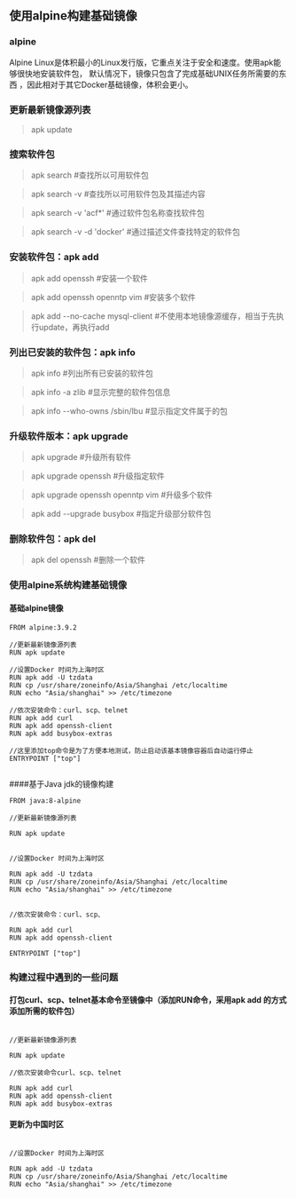 ## 使用alpine构建基础镜像

### alpine
Alpine Linux是体积最小的Linux发行版，它重点关注于安全和速度。使用apk能够很快地安装软件包，
默认情况下，镜像只包含了完成基础UNIX任务所需要的东西 ，因此相对于其它Docker基础镜像，体积会更小。

### 更新最新镜像源列表
> apk update    

### 搜索软件包
> apk search #查找所以可用软件包

> apk search -v #查找所以可用软件包及其描述内容

> apk search -v 'acf*' #通过软件包名称查找软件包

> apk search -v -d 'docker' #通过描述文件查找特定的软件包

### 安装软件包：apk add
> apk add openssh #安装一个软件

> apk add openssh openntp vim   #安装多个软件

> apk add --no-cache mysql-client  #不使用本地镜像源缓存，相当于先执行update，再执行add

### 列出已安装的软件包：apk info
> apk info #列出所有已安装的软件包

> apk info -a zlib #显示完整的软件包信息

> apk info --who-owns /sbin/lbu #显示指定文件属于的包

### 升级软件版本：apk upgrade
> apk upgrade #升级所有软件

> apk upgrade openssh #升级指定软件

> apk upgrade openssh openntp vim   #升级多个软件

> apk add --upgrade busybox #指定升级部分软件包

### 删除软件包：apk del
> apk del openssh  #删除一个软件


### 使用alpine系统构建基础镜像

#### 基础alpine镜像

```
FROM alpine:3.9.2

//更新最新镜像源列表
RUN apk update

//设置Docker 时间为上海时区
RUN apk add -U tzdata
RUN cp /usr/share/zoneinfo/Asia/Shanghai /etc/localtime
RUN echo "Asia/shanghai" >> /etc/timezone

//依次安装命令：curl、scp、telnet
RUN apk add curl
RUN apk add openssh-client
RUN apk add busybox-extras

//这里添加top命令是为了方便本地测试，防止启动该基本镜像容器后自动运行停止
ENTRYPOINT ["top"]


```

####基于Java jdk的镜像构建

```
FROM java:8-alpine

//更新最新镜像源列表

RUN apk update


//设置Docker 时间为上海时区

RUN apk add -U tzdata
RUN cp /usr/share/zoneinfo/Asia/Shanghai /etc/localtime
RUN echo "Asia/shanghai" >> /etc/timezone


//依次安装命令：curl、scp、

RUN apk add curl
RUN apk add openssh-client

ENTRYPOINT ["top"]

```

### 构建过程中遇到的一些问题

#### 打包curl、scp、telnet基本命令至镜像中（添加RUN命令，采用apk add 的方式添加所需的软件包）

```

//更新最新镜像源列表

RUN apk update

//依次安装命令curl、scp、telnet

RUN apk add curl
RUN apk add openssh-client
RUN apk add busybox-extras

```

#### 更新为中国时区

```

//设置Docker 时间为上海时区

RUN apk add -U tzdata
RUN cp /usr/share/zoneinfo/Asia/Shanghai /etc/localtime
RUN echo "Asia/shanghai" >> /etc/timezone

```


